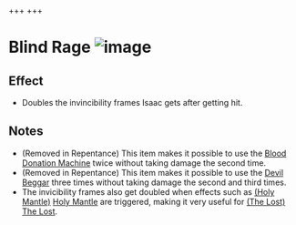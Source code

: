 +++
+++

 # Blind Rage ![image](/image/Blind_Rage.png) 

Effect
--------


* Doubles the invincibility frames Isaac gets after getting hit.


Notes
-------


* (Removed in Repentance) This item makes it possible to use the [Blood Donation Machine](/wiki/Blood_Donation_Machine "Blood Donation Machine") twice without taking damage the second time.
* (Removed in Repentance) This item makes it possible to use the [Devil Beggar](/wiki/Devil_Beggar "Devil Beggar") three times without taking damage the second and third times.
* The invicibility frames also get doubled when effects such as [(Holy Mantle)](/wiki/Holy_Mantle "Holy Mantle") [Holy Mantle](/wiki/Holy_Mantle "Holy Mantle") are triggered, making it very useful for  [(The Lost)](/wiki/The_Lost "The Lost") [The Lost](/wiki/The_Lost "The Lost").


